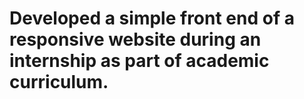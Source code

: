 # Developed a simple front end of a responsive website during an internship as part of academic curriculum.
